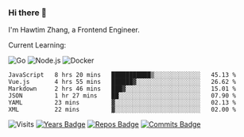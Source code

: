 ### Hi there 👋

I'm Hawtim Zhang, a Frontend Engineer.

Current Learning:

![Go](https://img.shields.io/badge/-Go-%2300ADD8.svg?&style=flat-square&logo=go&logoColor=white)
![Node.js](https://img.shields.io/badge/-Node.js-339933?style=flat-square&logo=Node.js&logoColor=white)
![Docker](https://img.shields.io/badge/-Docker-2496ED?style=flat-square&logo=docker&logoColor=white)


<!--START_SECTION:waka-->

```text
JavaScript   8 hrs 20 mins   ███████████▒░░░░░░░░░░░░░   45.13 %
Vue.js       4 hrs 55 mins   ██████▓░░░░░░░░░░░░░░░░░░   26.62 %
Markdown     2 hrs 46 mins   ███▓░░░░░░░░░░░░░░░░░░░░░   15.01 %
JSON         1 hr 27 mins    ██░░░░░░░░░░░░░░░░░░░░░░░   07.90 %
YAML         23 mins         ▓░░░░░░░░░░░░░░░░░░░░░░░░   02.13 %
XML          22 mins         ▓░░░░░░░░░░░░░░░░░░░░░░░░   02.00 %
```

<!--END_SECTION:waka-->

![Visits](https://badges.pufler.dev/visits/hawtim/hawtim)
[![Years Badge](https://badges.pufler.dev/years/hawtim)](https://badges.pufler.dev)
[![Repos Badge](https://badges.pufler.dev/repos/hawtim)](https://badges.pufler.dev)
[![Commits Badge](https://badges.pufler.dev/commits/yearly/hawtim)](https://badges.pufler.dev)
